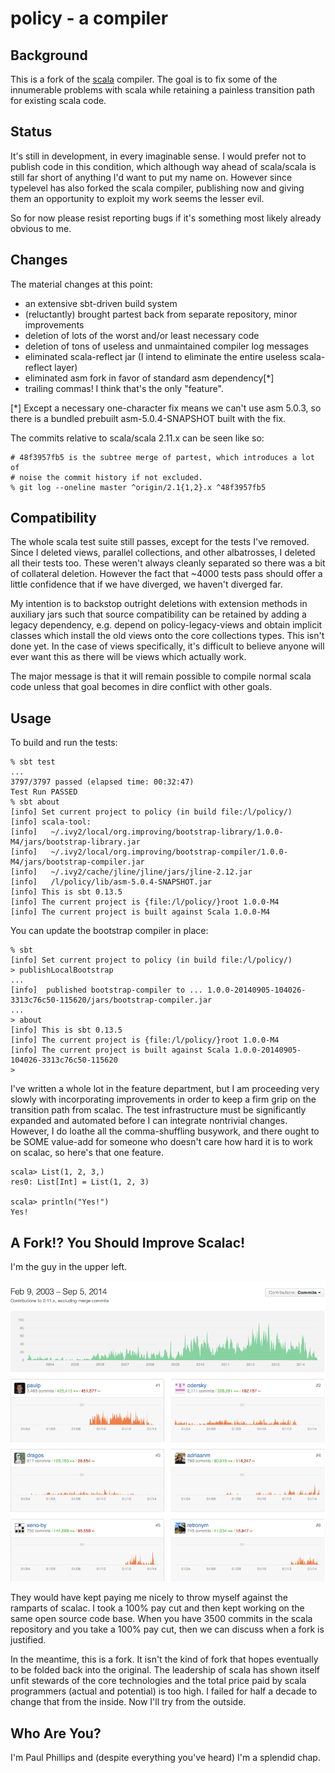 policy - a compiler
===================

Background
----------

This is a fork of the [scala](https://github.com/scala/scala) compiler. The goal is to fix some of the innumerable problems with scala while retaining a painless transition path for existing scala code.

Status
------

It's still in development, in every imaginable sense. I would prefer not to publish code in this condition, which although way ahead of scala/scala is still far short of anything I'd want to put my name on. However since typelevel has also forked the scala compiler, publishing now and giving them an opportunity to exploit my work seems the lesser evil.

So for now please resist reporting bugs if it's something most likely already obvious to me.

Changes
-------

The material changes at this point:

 - an extensive sbt-driven build system
 - (reluctantly) brought partest back from separate repository, minor improvements
 - deletion of lots of the worst and/or least necessary code
 - deletion of tons of useless and unmaintained compiler log messages
 - eliminated scala-reflect jar (I intend to eliminate the entire useless scala-reflect layer)
 - eliminated asm fork in favor of standard asm dependency[*]
 - trailing commas! I think that's the only "feature".

[*] Except a necessary one-character fix means we can't use asm 5.0.3, so there is a bundled prebuilt asm-5.0.4-SNAPSHOT built with the fix.

The commits relative to scala/scala 2.11.x can be seen like so:
```
# 48f3957fb5 is the subtree merge of partest, which introduces a lot of
# noise the commit history if not excluded.
% git log --oneline master ^origin/2.1{1,2}.x ^48f3957fb5
```

Compatibility
-------------

The whole scala test suite still passes, except for the tests I've removed. Since I deleted views, parallel collections, and other albatrosses, I deleted all their tests too. These weren't always cleanly separated so there was a bit of collateral deletion. However the fact that ~4000 tests pass should offer a little confidence that if we have diverged, we haven't diverged far.

My intention is to backstop outright deletions with extension methods in auxiliary jars such that source compatibility can be retained by adding a legacy dependency, e.g. depend on policy-legacy-views and obtain implicit classes which install the old views onto the core collections types. This isn't done yet. In the case of views specifically, it's difficult to believe anyone will ever want this as there will be views which actually work.

The major message is that it will remain possible to compile normal scala code unless that goal becomes in dire conflict with other goals.

Usage
-----

To build and run the tests:

```
% sbt test
...
3797/3797 passed (elapsed time: 00:32:47)
Test Run PASSED
% sbt about
[info] Set current project to policy (in build file:/l/policy/)
[info] scala-tool:
[info]   ~/.ivy2/local/org.improving/bootstrap-library/1.0.0-M4/jars/bootstrap-library.jar
[info]   ~/.ivy2/local/org.improving/bootstrap-compiler/1.0.0-M4/jars/bootstrap-compiler.jar
[info]   ~/.ivy2/cache/jline/jline/jars/jline-2.12.jar
[info]   /l/policy/lib/asm-5.0.4-SNAPSHOT.jar
[info] This is sbt 0.13.5
[info] The current project is {file:/l/policy/}root 1.0.0-M4
[info] The current project is built against Scala 1.0.0-M4
```

You can update the bootstrap compiler in place:

```
% sbt
[info] Set current project to policy (in build file:/l/policy/)
> publishLocalBootstrap
...
[info]  published bootstrap-compiler to ... 1.0.0-20140905-104026-3313c76c50-115620/jars/bootstrap-compiler.jar
...
> about
[info] This is sbt 0.13.5
[info] The current project is {file:/l/policy/}root 1.0.0-M4
[info] The current project is built against Scala 1.0.0-20140905-104026-3313c76c50-115620
>
```

I've written a whole lot in the feature department, but I am proceeding very slowly with incorporating improvements in order to keep a firm grip on the transition path from scalac. The test infrastructure must be significantly expanded and automated before I can integrate nontrivial changes. However, I do loathe all the comma-shuffling busywork, and there ought to be SOME value-add for someone who doesn't care how hard it is to work on scalac, so here's that one feature.
```
scala> List(1, 2, 3,)
res0: List[Int] = List(1, 2, 3)

scala> println("Yes!")
Yes!
```

A Fork!? You Should Improve Scalac!
-----------------------------------

I'm the guy in the upper left.

![scala commit graph](doc/commits.png)

They would have kept paying me nicely to throw myself against the ramparts of scalac. I took a 100% pay cut and then kept working on the same open source code base. When you have 3500 commits in the scala repository and you take a 100% pay cut, then we can discuss when a fork is justified.

In the meantime, this is a fork. It isn't the kind of fork that hopes eventually to be folded back into the original. The leadership of scala has shown itself unfit stewards of the core technologies and the total price paid by scala programmers (actual and potential) is too high. I failed for half a decade to change that from the inside. Now I'll try from the outside.

Who Are You?
------------

I'm Paul Phillips and (despite everything you've heard) I'm a splendid chap.
